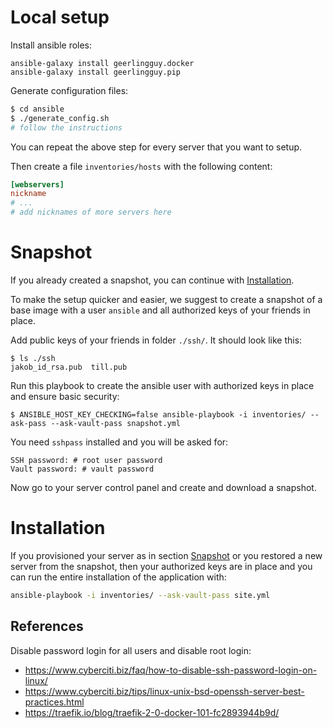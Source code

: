 # Local setup

Install ansible roles:
```
ansible-galaxy install geerlingguy.docker
ansible-galaxy install geerlingguy.pip
```


Generate configuration files:
```bash
$ cd ansible
$ ./generate_config.sh
# follow the instructions
```

You can repeat the above step for every server that you want to setup.


Then create a file `inventories/hosts` with the following content:
```ini
[webservers]
nickname
# ...
# add nicknames of more servers here
```

# Snapshot

If you already created a snapshot, you can continue with
[Installation](#installation).

To make the setup quicker and easier, we suggest to create a snapshot of a base
image with a user `ansible` and all authorized keys of your friends in place.


Add public keys of your friends in folder `./ssh/`. It should look like this:
```
$ ls ./ssh
jakob_id_rsa.pub  till.pub
```

Run this playbook to create the ansible user with authorized keys in place and
ensure basic security:
```
$ ANSIBLE_HOST_KEY_CHECKING=false ansible-playbook -i inventories/ --ask-pass --ask-vault-pass snapshot.yml
```

You need `sshpass` installed and you will be asked for:
```
SSH password: # root user password
Vault password: # vault password
```

Now go to your server control panel and create and download a snapshot.

# Installation

If you provisioned your server as in section [Snapshot](#snapshot) or you
restored a new server from the snapshot, then your authorized keys are in place
and you can run the entire installation of the application with:

```bash
ansible-playbook -i inventories/ --ask-vault-pass site.yml
```


## References

Disable password login for all users and disable root login:
* https://www.cyberciti.biz/faq/how-to-disable-ssh-password-login-on-linux/
* https://www.cyberciti.biz/tips/linux-unix-bsd-openssh-server-best-practices.html
* https://traefik.io/blog/traefik-2-0-docker-101-fc2893944b9d/
